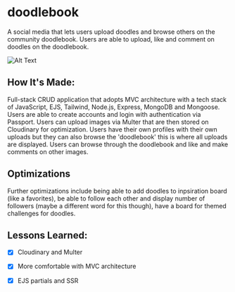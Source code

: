 # doodlebook
A social media that lets users upload doodles and browse others on the community doodlebook. Users are able to upload, like and comment on doodles on the doodlebook.

![Alt Text](https://i.ibb.co/wsm31Qt/Screenshot-2022-12-11-at-19-40-13.png)

## How It's Made:
Full-stack CRUD application that adopts MVC architecture with a tech stack of JavaScript, EJS, Tailwind, Node.js, Express, MongoDB and Mongoose. Users are able to create accounts and login with authentication via Passport. Users can upload images via Multer that are then stored on Cloudinary for optimization. Users have their own profiles with their own uploads but they can also browse the 'doodlebook' this is where all uploads are displayed. Users can browse through the doodlebook and like and make comments on other images.  



## Optimizations
Further optimizations include being able to add doodles to inpsiration board (like a favorites), be able to follow each other and display number of followers (maybe a different word for this though), have a board for themed challenges for doodles.



## Lessons Learned:
- [x] Cloudinary and Multer
- [x] More comfortable with MVC architecture
- [x] EJS partials and SSR


